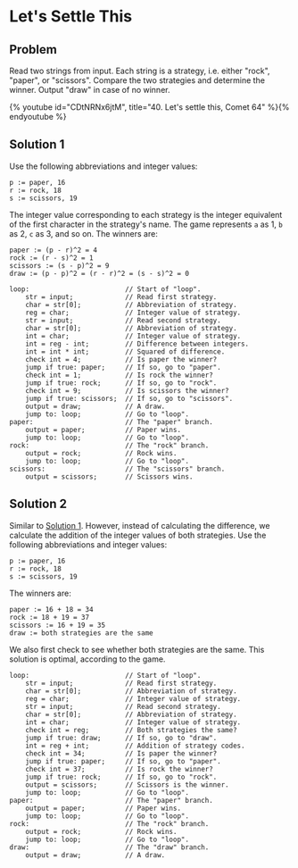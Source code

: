 # Let's Settle This

## Problem

Read two strings from input. Each string is a strategy, i.e. either "rock",
"paper", or "scissors". Compare the two strategies and determine the winner.
Output "draw" in case of no winner.

{% youtube id="CDtNRNx6jtM", title="40. Let's settle this, Comet 64" %}{% endyoutube %}

## Solution 1

Use the following abbreviations and integer values:

```
p := paper, 16
r := rock, 18
s := scissors, 19
```

The integer value corresponding to each strategy is the integer equivalent of
the first character in the strategy's name. The game represents `a` as 1, `b` as
2, `c` as 3, and so on. The winners are:

```
paper := (p - r)^2 = 4
rock := (r - s)^2 = 1
scissors := (s - p)^2 = 9
draw := (p - p)^2 = (r - r)^2 = (s - s)^2 = 0
```

```
loop:                        // Start of "loop".
    str = input;             // Read first strategy.
    char = str[0];           // Abbreviation of strategy.
    reg = char;              // Integer value of strategy.
    str = input;             // Read second strategy.
    char = str[0];           // Abbreviation of strategy.
    int = char;              // Integer value of strategy.
    int = reg - int;         // Difference between integers.
    int = int * int;         // Squared of difference.
    check int = 4;           // Is paper the winner?
    jump if true: paper;     // If so, go to "paper".
    check int = 1;           // Is rock the winner?
    jump if true: rock;      // If so, go to "rock".
    check int = 9;           // Is scissors the winner?
    jump if true: scissors;  // If so, go to "scissors".
    output = draw;           // A draw.
    jump to: loop;           // Go to "loop".
paper:                       // The "paper" branch.
    output = paper;          // Paper wins.
    jump to: loop;           // Go to "loop".
rock:                        // The "rock" branch.
    output = rock;           // Rock wins.
    jump to: loop;           // Go to "loop".
scissors:                    // The "scissors" branch.
    output = scissors;       // Scissors wins.
```

## Solution 2

Similar to [Solution 1](#solution-1). However, instead of calculating the
difference, we calculate the addition of the integer values of both strategies.
Use the following abbreviations and integer values:

```
p := paper, 16
r := rock, 18
s := scissors, 19
```

The winners are:

```
paper := 16 + 18 = 34
rock := 18 + 19 = 37
scissors := 16 + 19 = 35
draw := both strategies are the same
```

We also first check to see whether both strategies are the same. This solution
is optimal, according to the game.

```
loop:                        // Start of "loop".
    str = input;             // Read first strategy.
    char = str[0];           // Abbreviation of strategy.
    reg = char;              // Integer value of strategy.
    str = input;             // Read second strategy.
    char = str[0];           // Abbreviation of strategy.
    int = char;              // Integer value of strategy.
    check int = reg;         // Both strategies the same?
    jump if true: draw;      // If so, go to "draw".
    int = reg + int;         // Addition of strategy codes.
    check int = 34;          // Is paper the winner?
    jump if true: paper;     // If so, go to "paper".
    check int = 37;          // Is rock the winner?
    jump if true: rock;      // If so, go to "rock".
    output = scissors;       // Scissors is the winner.
    jump to: loop;           // Go to "loop".
paper:                       // The "paper" branch.
    output = paper;          // Paper wins.
    jump to: loop;           // Go to "loop".
rock:                        // The "rock" branch.
    output = rock;           // Rock wins.
    jump to: loop;           // Go to "loop".
draw:                        // The "draw" branch.
    output = draw;           // A draw.
```
